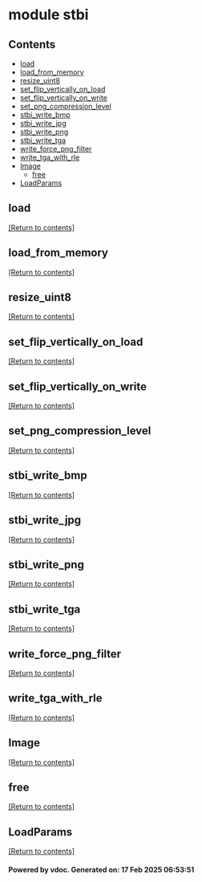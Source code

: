 # module stbi


## Contents
- [load](#load)
- [load_from_memory](#load_from_memory)
- [resize_uint8](#resize_uint8)
- [set_flip_vertically_on_load](#set_flip_vertically_on_load)
- [set_flip_vertically_on_write](#set_flip_vertically_on_write)
- [set_png_compression_level](#set_png_compression_level)
- [stbi_write_bmp](#stbi_write_bmp)
- [stbi_write_jpg](#stbi_write_jpg)
- [stbi_write_png](#stbi_write_png)
- [stbi_write_tga](#stbi_write_tga)
- [write_force_png_filter](#write_force_png_filter)
- [write_tga_with_rle](#write_tga_with_rle)
- [Image](#Image)
  - [free](#free)
- [LoadParams](#LoadParams)

## load
[[Return to contents]](#Contents)

## load_from_memory
[[Return to contents]](#Contents)

## resize_uint8
[[Return to contents]](#Contents)

## set_flip_vertically_on_load
[[Return to contents]](#Contents)

## set_flip_vertically_on_write
[[Return to contents]](#Contents)

## set_png_compression_level
[[Return to contents]](#Contents)

## stbi_write_bmp
[[Return to contents]](#Contents)

## stbi_write_jpg
[[Return to contents]](#Contents)

## stbi_write_png
[[Return to contents]](#Contents)

## stbi_write_tga
[[Return to contents]](#Contents)

## write_force_png_filter
[[Return to contents]](#Contents)

## write_tga_with_rle
[[Return to contents]](#Contents)

## Image
[[Return to contents]](#Contents)

## free
[[Return to contents]](#Contents)

## LoadParams
[[Return to contents]](#Contents)

#### Powered by vdoc. Generated on: 17 Feb 2025 06:53:51
